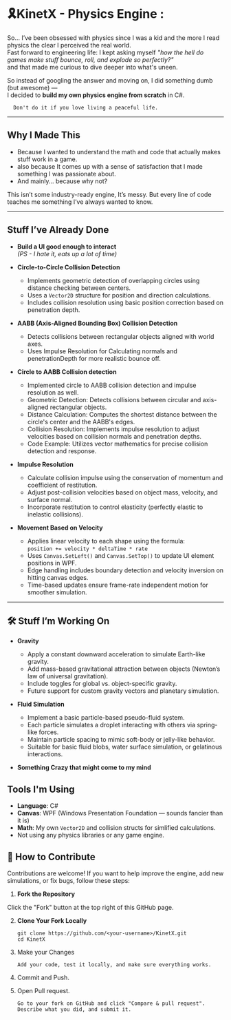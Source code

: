 # 🎗️KinetX - Physics Engine :

So... I’ve been obsessed with physics since I was a kid and the more I read physics the clear I perceived the real world.  
Fast forward to engineering life: I kept asking myself *"how the hell do games make stuff bounce, roll, and explode so perfectly?"*  
and that made me curious to dive deeper into what's uneen.

So instead of googling the answer and moving on, I did something dumb (but awesome) —  
I decided to **build my own physics engine from scratch** in C#.
```
  Don't do it if you love living a peaceful life.
```
---

##  Why I Made This

- Because I wanted to understand the math and code that actually makes stuff work in a game.
- also because It comes up with a sense of satisfaction that I made something I was passionate about.
- And mainly... because why not?

This isn’t some industry-ready engine, It’s messy. 
But every line of code teaches me something I’ve always wanted to know.

---

##  Stuff I’ve Already Done

- **Build a UI good enough to interact**  
  _(PS - I hate it, eats up a lot of time)_

- **Circle-to-Circle Collision Detection**
  - Implements geometric detection of overlapping circles using distance checking between centers.
  - Uses a `Vector2D` structure for position and direction calculations.
  - Includes collision resolution using basic position correction based on penetration depth.

- **AABB (Axis-Aligned Bounding Box) Collision Detection**
  - Detects collisions between rectangular objects aligned with world axes.
  - Uses Impulse Resolution for Calculating normals and penetrationDepth for more realistic bounce off.

- **Circle to AABB Collision detection**
  - Implemented circle to AABB collision detection and impulse resolution as well.
  - Geometric Detection: Detects collisions between circular and axis-aligned rectangular objects.
  - Distance Calculation: Computes the shortest distance between the circle's center and the AABB's edges.
  - Collision Resolution: Implements impulse resolution to adjust velocities based on collision normals and penetration depths.
  - Code Example: Utilizes vector mathematics for precise collision detection and response.

- **Impulse Resolution**
  - Calculate collision impulse using the conservation of momentum and coefficient of restitution.
  - Adjust post-collision velocities based on object mass, velocity, and surface normal.
  - Incorporate restitution to control elasticity (perfectly elastic to inelastic collisions).

- **Movement Based on Velocity**
  - Applies linear velocity to each shape using the formula:  
    `position += velocity * deltaTime * rate`
  - Uses `Canvas.SetLeft()` and `Canvas.SetTop()` to update UI element positions in WPF.
  - Edge handling includes boundary detection and velocity inversion on hitting canvas edges.
  - Time-based updates ensure frame-rate independent motion for smoother simulation.

---

## 🛠️ Stuff I’m Working On

- **Gravity**
  - Apply a constant downward acceleration to simulate Earth-like gravity.
  - Add mass-based gravitational attraction between objects (Newton’s law of universal gravitation).
  - Include toggles for global vs. object-specific gravity.
  - Future support for custom gravity vectors and planetary simulation.

- **Fluid Simulation**
  - Implement a basic particle-based pseudo-fluid system.
  - Each particle simulates a droplet interacting with others via spring-like forces.
  - Maintain particle spacing to mimic soft-body or jelly-like behavior.
  - Suitable for basic fluid blobs, water surface simulation, or gelatinous interactions.

- **Something Crazy that might come to my mind**

##  Tools I'm Using

-  **Language**: C#
-  **Canvas**: WPF (Windows Presentation Foundation — sounds fancier than it is)
-  **Math**: My own `Vector2D` and collision structs for simlified calculations.
-   Not using any physics libraries or any game engine.



## 🤝 How to Contribute

Contributions are welcome! If you want to help improve the engine, add new simulations, or fix bugs, follow these steps:

1. **Fork the Repository**

Click the "Fork" button at the top right of this GitHub page.

2. **Clone Your Fork Locally**

    ```
    git clone https://github.com/<your-username>/KinetX.git
    cd KinetX
    ```
3. Make your Changes
   ```
   Add your code, test it locally, and make sure everything works.
   ```
4. Commit and Push.

5. Open Pull request.
   ```
   Go to your fork on GitHub and click "Compare & pull request". Describe what you did, and submit it.
   ```

